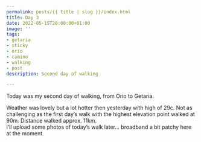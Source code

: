 ```yaml
---
permalink: posts/{{ title | slug }}/index.html
title: Day 3
date: 2022-05-15T20:00:00+01:00
image: ''
tags:
- getaria
- sticky
- orio
- camino
- walking
- post
description: Second day of walking

---
```

<!-- Excerpt Start -->
Today was my second day of walking, from Orio to Getaria. 
<!-- Excerpt End --> 
Weather was lovely but a lot hotter then yesterday with high of 29c. Not as challenging as the first day’s walk with the highest elevation point walked at 90m. Distance walked approx. 11km.   
I’ll upload some photos of today’s walk later… broadband a bit patchy here at the moment.